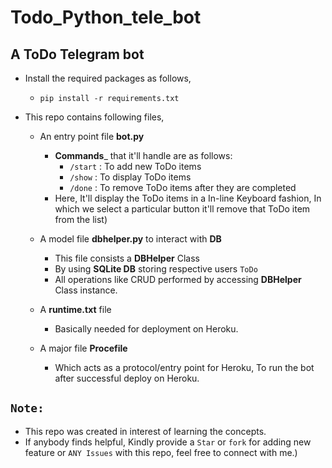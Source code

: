 # Todo_Python_tele_bot

## A ToDo Telegram bot
- Install the required packages as follows,
  - ```pip install -r requirements.txt```
  
- This repo contains following files,
  - An entry point file __bot.py__
    - __Commands___ that it'll handle are as follows:
      - ```/start``` : To add new ToDo items
      - ```/show``` : To display ToDo items
      - ```/done``` : To remove ToDo items after they are completed
    - Here, It'll display the ToDo items in a In-line Keyboard fashion, In which we select a particular button it'll remove that ToDo item from the list)
    
  - A model file __dbhelper.py__  to interact with __DB__
    - This file consists a __DBHelper__ Class
    - By using __SQLite DB__ storing respective users ```ToDo```
    - All operations like CRUD performed by accessing __DBHelper__ Class instance.
    
  - A __runtime.txt__ file
    - Basically needed for deployment on Heroku.
  
  - A major file __Procefile__
    - Which acts as a protocol/entry point for Heroku, To run the bot after successful deploy on Heroku.
    
## ```Note:```
- This repo was created in interest of learning the concepts.
- If anybody finds helpful, Kindly provide a ```Star``` or
```fork``` for adding new feature or ```ANY Issues``` with this repo, feel free to connect with me.)
